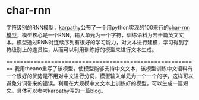 # char-rnn
字符级别的RNN模型，[karpathy](https://github.com/karpathy)公布了一个用python实现的100来行的[char-rnn模型](https://gist.github.com/karpathy/d4dee566867f8291f086)。模型核心是一个RNN，输入单元为一个字符，训练语料为若干篇英文文本。模型通过RNN对连续序列有很好的学习能力，对文本进行建模，学习得到字符级别上的连贯性，从而可以利用训练好的模型来进行文本生成。

========================================================
我用theano重写了该模型，使模型能够支持中文文本，该模型训练中文语料有一个很好的优势是不用对中文进行分词，模型输入单元为一个一个的字，这样可以避免分词带来的错误。利用在大规模中文文本上训练好的模型，可以生成一篇短文。具体可以参考karpathy写的一篇[blog](http://karpathy.github.io/2015/05/21/rnn-effectiveness/)。
